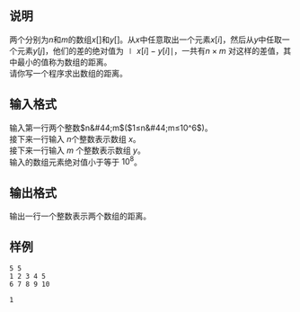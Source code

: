 <h2>说明</h2>

两个分别为$n$和$m$的数组$x[]$和$y[]$。从$x$中任意取出一个元素$x[i]$，然后从$y$中任取一个元素$y[j]$，他们的差的绝对值为$∣x[i] - y[i]∣$，一共有$n ×m$ 对这样的差值，其中最小的值称为数组的距离。<br />
请你写一个程序求出数组的距离。
<h2>输入格式</h2>

输入第一行两个整数$n&#44;m$($1≤n&#44;m≤10^6$)。<br>接下来一行输入 $n$个整数表示数组 $x$。<br>接下来一行输入 $m$ 个整数表示数组 $y$。<br>输入的数组元素绝对值小于等于 $10^8$。

<h2>输出格式</h2>

输出一行一个整数表示两个数组的距离。

<h2>样例</h2>
<pre><code class="language-input1">5 5
1 2 3 4 5
6 7 8 9 10</code></pre><pre><code class="language-output1">1</code></pre>

